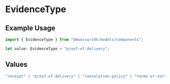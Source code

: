 # EvidenceType

## Example Usage

```typescript
import { EvidenceType } from "@moovio/sdk/models/components";

let value: EvidenceType = "proof-of-delivery";
```

## Values

```typescript
"receipt" | "proof-of-delivery" | "cancelation-policy" | "terms-of-service" | "customer-communication" | "generic-evidence" | "cover-letter" | "other"
```